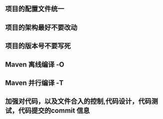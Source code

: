 ## 项目的配置文件统一
## 项目的架构最好不要改动
## 项目的版本号不要写死
## Maven 离线编译 -O
## Maven 并行编译 -T
## 加强对代码，以及文件合入的控制,代码设计，代码测试，代码提交的commit 信息
